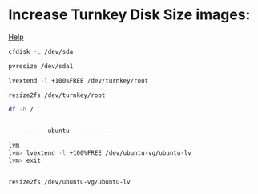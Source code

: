 # Increase Turnkey Disk Size images:

[Help](https://www.turnkeylinux.org/forum/support/thu-20200903-1526/screwed-disk-resizing-lv)

```bash
cfdisk -L /dev/sda

pvresize /dev/sda1

lvextend -l +100%FREE /dev/turnkey/root

resize2fs /dev/turnkey/root

df -h /


-----------ubuntu------------

lvm
lvm> lvextend -l +100%FREE /dev/ubuntu-vg/ubuntu-lv
lvm> exit


resize2fs /dev/ubuntu-vg/ubuntu-lv

```

